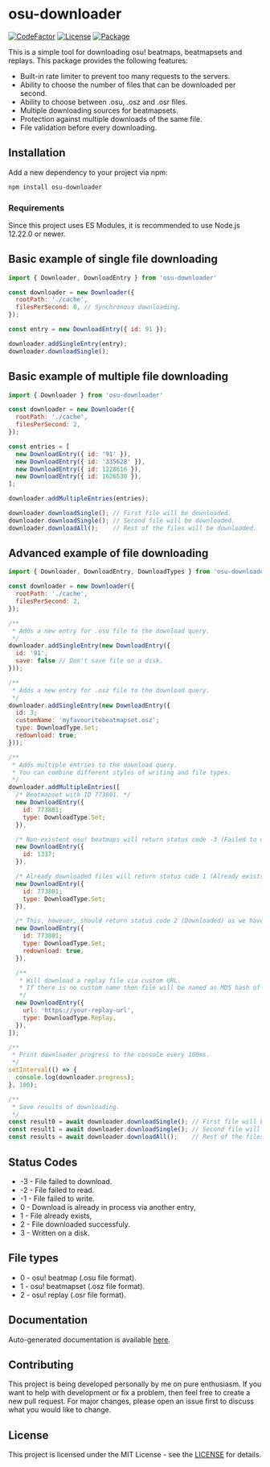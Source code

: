 # osu-downloader
[![CodeFactor](https://img.shields.io/codefactor/grade/github/kionell/osu-downloader)](https://www.codefactor.io/repository/github/kionell/osu-downloader)
[![License](https://img.shields.io/github/license/kionell/osu-downloader)](https://github.com/kionell/osu-downloader/blob/master/LICENSE)
[![Package](https://img.shields.io/npm/v/osu-downloader)](https://www.npmjs.com/package/osu-downloader)


This is a simple tool for downloading osu! beatmaps, beatmapsets and replays.
This package provides the following features:

- Built-in rate limiter to prevent too many requests to the servers.
- Ability to choose the number of files that can be downloaded per second.
- Ability to choose between .osu, .osz and .osr files.
- Multiple downloading sources for beatmapsets.
- Protection against multiple downloads of the same file.
- File validation before every downloading.

## Installation

Add a new dependency to your project via npm:

```bash
npm install osu-downloader
```

### Requirements

Since this project uses ES Modules, it is recommended to use Node.js 12.22.0 or newer.

## Basic example of single file downloading

```js
import { Downloader, DownloadEntry } from 'osu-downloader'

const downloader = new Downloader({
  rootPath: './cache', 
  filesPerSecond: 0, // Synchronous downloading.
});

const entry = new DownloadEntry({ id: 91 });

downloader.addSingleEntry(entry);
downloader.downloadSingle();
```

## Basic example of multiple file downloading

```js
import { Downloader } from 'osu-downloader'

const downloader = new Downloader({
  rootPath: './cache', 
  filesPerSecond: 2,
});

const entries = [
  new DownloadEntry({ id: '91' }),
  new DownloadEntry({ id: '335628' }),
  new DownloadEntry({ id: 1228616 }),
  new DownloadEntry({ id: 1626530 }),
];

downloader.addMultipleEntries(entries);

downloader.downloadSingle(); // First file will be downloaded.
downloader.downloadSingle(); // Second file will be downloaded.
downloader.downloadAll();    // Rest of the files will be downloaded.
```

## Advanced example of file downloading

```js
import { Downloader, DownloadEntry, DownloadTypes } from 'osu-downloader'

const downloader = new Downloader({
  rootPath: './cache', 
  filesPerSecond: 2,
});

/**
 * Adds a new entry for .osu file to the download query.
 */
downloader.addSingleEntry(new DownloadEntry({
  id: '91',
  save: false // Don't save file on a disk.
}));

/**
 * Adds a new entry for .osz file to the download query.
 */
downloader.addSingleEntry(new DownloadEntry({
  id: 3;
  customName: 'myfavouritebeatmapset.osz';
  type: DownloadType.Set;
  redownload: true;
}));

/**
 * Adds multiple entries to the download query.
 * You can combine different styles of writing and file types.
 */
downloader.addMultipleEntries([
  /* Beatmapset with ID 773801. */
  new DownloadEntry({
    id: 773801;
    type: DownloadType.Set;
  }),

  /* Non-existent osu! beatmaps will return status code -3 (Failed to download) */
  new DownloadEntry({
    id: 1337;
  }),

  /* Already downloaded files will return status code 1 (Already exists). */
  new DownloadEntry({
    id: 773801;
    type: DownloadType.Set;
  }),

  /* This, however, should return status code 2 (Downloaded) as we have redownload flag. */
  new DownloadEntry({
    id: 773801;
    type: DownloadType.Set;
    redownload: true,
  }),

  /** 
   * Will download a replay file via custom URL. 
   * If there is no custom name then file will be named as MD5 hash of URL. 
   */
  new DownloadEntry({
    url: 'https://your-replay-url',
    type: DownloadType.Replay,
  }),
]);

/**
 * Print downloader progress to the console every 100ms.
 */
setInterval(() => {
  console.log(downloader.progress);
}, 100);

/**
 * Save results of downloading.
 */
const result0 = await downloader.downloadSingle(); // First file will be downloaded.
const result1 = await downloader.downloadSingle(); // Second file will be downloaded.
const results = await downloader.downloadAll();    // Rest of the files will be downloaded.
```

## Status Codes

- -3 - File failed to download.
- -2 - File failed to read.
- -1 - File failed to write.
-  0 - Download is already in process via another entry,
-  1 - File already exists,
-  2 - File downloaded successfuly.
-  3 - Written on a disk.

## File types

- 0 - osu! beatmap (.osu file format).
- 1 - osu! beatmapset (.osz file format).
- 2 - osu! replay  (.osr file format).

## Documentation

Auto-generated documentation is available [here](https://kionell.github.io/osu-downloader/).

## Contributing

This project is being developed personally by me on pure enthusiasm. If you want to help with development or fix a problem, then feel free to create a new pull request. For major changes, please open an issue first to discuss what you would like to change.

## License

This project is licensed under the MIT License - see the [LICENSE](https://choosealicense.com/licenses/mit/) for details.
